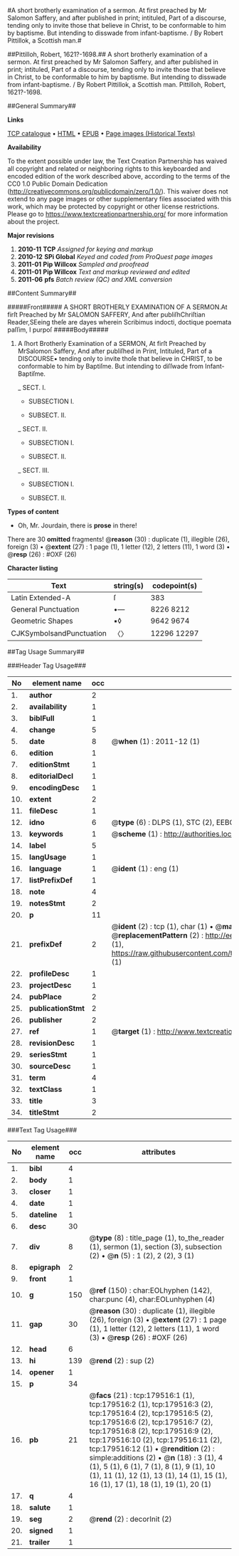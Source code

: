#A short brotherly examination of a sermon. At first preached by Mr Salomon Saffery, and after published in print; intituled, Part of a discourse, tending only to invite those that believe in Christ, to be conformable to him by baptisme. But intending to disswade from infant-baptisme. / By Robert Pittillok, a Scottish man.#

##Pittilloh, Robert, 1621?-1698.##
A short brotherly examination of a sermon. At first preached by Mr Salomon Saffery, and after published in print; intituled, Part of a discourse, tending only to invite those that believe in Christ, to be conformable to him by baptisme. But intending to disswade from infant-baptisme. / By Robert Pittillok, a Scottish man.
Pittilloh, Robert, 1621?-1698.

##General Summary##

**Links**

[TCP catalogue](http://www.ota.ox.ac.uk/tcp/)  • 
[HTML](http://tei.it.ox.ac.uk/tcp/Texts-HTML/free/B04/B04710.html)  • 
[EPUB](http://tei.it.ox.ac.uk/tcp/Texts-EPUB/free/B04/B04710.epub) • 
[Page images (Historical Texts)](https://historicaltexts.jisc.ac.uk/eebo-52612212e)

**Availability**

To the extent possible under law, the Text Creation Partnership has waived all copyright and related or neighboring rights to this keyboarded and encoded edition of the work described above, according to the terms of the CC0 1.0 Public Domain Dedication (http://creativecommons.org/publicdomain/zero/1.0/). This waiver does not extend to any page images or other supplementary files associated with this work, which may be protected by copyright or other license restrictions. Please go to https://www.textcreationpartnership.org/ for more information about the project.

**Major revisions**

1. __2010-11__ __TCP__ *Assigned for keying and markup*
1. __2010-12__ __SPi Global__ *Keyed and coded from ProQuest page images*
1. __2011-01__ __Pip Willcox__ *Sampled and proofread*
1. __2011-01__ __Pip Willcox__ *Text and markup reviewed and edited*
1. __2011-06__ __pfs__ *Batch review (QC) and XML conversion*

##Content Summary##

#####Front#####
A SHORT BROTHERLY EXAMINATION OF A SERMON.At firſt Preached by Mr SALOMON SAFFERY, And after publiſhChriſtian Reader,SEeing theſe are dayes wherein Scribimus indocti, doctique poemata paſſim, I purpoſ
#####Body#####

1. A ſhort Brotherly Examination of a SERMON, At firſt Preached by MrSalomon Saffery, And after publiſhed in Print, Intituled, Part of a DISCOURSE▪ tending only to invite thoſe that believe in CHRIST, to be conformable to him by Baptiſme. But intending to diſſwade from Infant-Baptiſme.

    _ SECT. I.

      * SUBSECTION I.

      * SUBSECT. II.

    _ SECT. II.

      * SUBSECTION I.

      * SUBSECT. II.

    _ SECT. III.

      * SUBSECTION I.

      * SUBSECT. II.

**Types of content**

  * Oh, Mr. Jourdain, there is **prose** in there!

There are 30 **omitted** fragments! 
 @__reason__ (30) : duplicate (1), illegible (26), foreign (3)  •  @__extent__ (27) : 1 page (1), 1 letter (12), 2 letters (11), 1 word (3)  •  @__resp__ (26) : #OXF (26)

**Character listing**


|Text|string(s)|codepoint(s)|
|---|---|---|
|Latin Extended-A|ſ|383|
|General Punctuation|•—|8226 8212|
|Geometric Shapes|▪◊|9642 9674|
|CJKSymbolsandPunctuation|〈〉|12296 12297|

##Tag Usage Summary##

###Header Tag Usage###

|No|element name|occ|attributes|
|---|---|---|---|
|1.|__author__|2||
|2.|__availability__|1||
|3.|__biblFull__|1||
|4.|__change__|5||
|5.|__date__|8| @__when__ (1) : 2011-12 (1)|
|6.|__edition__|1||
|7.|__editionStmt__|1||
|8.|__editorialDecl__|1||
|9.|__encodingDesc__|1||
|10.|__extent__|2||
|11.|__fileDesc__|1||
|12.|__idno__|6| @__type__ (6) : DLPS (1), STC (2), EEBO-CITATION (1), OCLC (1), VID (1)|
|13.|__keywords__|1| @__scheme__ (1) : http://authorities.loc.gov/ (1)|
|14.|__label__|5||
|15.|__langUsage__|1||
|16.|__language__|1| @__ident__ (1) : eng (1)|
|17.|__listPrefixDef__|1||
|18.|__note__|4||
|19.|__notesStmt__|2||
|20.|__p__|11||
|21.|__prefixDef__|2| @__ident__ (2) : tcp (1), char (1)  •  @__matchPattern__ (2) : ([0-9\-]+):([0-9IVX]+) (1), (.+) (1)  •  @__replacementPattern__ (2) : http://eebo.chadwyck.com/downloadtiff?vid=$1&page=$2 (1), https://raw.githubusercontent.com/textcreationpartnership/Texts/master/tcpchars.xml#$1 (1)|
|22.|__profileDesc__|1||
|23.|__projectDesc__|1||
|24.|__pubPlace__|2||
|25.|__publicationStmt__|2||
|26.|__publisher__|2||
|27.|__ref__|1| @__target__ (1) : http://www.textcreationpartnership.org/docs/. (1)|
|28.|__revisionDesc__|1||
|29.|__seriesStmt__|1||
|30.|__sourceDesc__|1||
|31.|__term__|4||
|32.|__textClass__|1||
|33.|__title__|3||
|34.|__titleStmt__|2||


###Text Tag Usage###

|No|element name|occ|attributes|
|---|---|---|---|
|1.|__bibl__|4||
|2.|__body__|1||
|3.|__closer__|1||
|4.|__date__|1||
|5.|__dateline__|1||
|6.|__desc__|30||
|7.|__div__|8| @__type__ (8) : title_page (1), to_the_reader (1), sermon (1), section (3), subsection (2)  •  @__n__ (5) : 1 (2), 2 (2), 3 (1)|
|8.|__epigraph__|2||
|9.|__front__|1||
|10.|__g__|150| @__ref__ (150) : char:EOLhyphen (142), char:punc (4), char:EOLunhyphen (4)|
|11.|__gap__|30| @__reason__ (30) : duplicate (1), illegible (26), foreign (3)  •  @__extent__ (27) : 1 page (1), 1 letter (12), 2 letters (11), 1 word (3)  •  @__resp__ (26) : #OXF (26)|
|12.|__head__|6||
|13.|__hi__|139| @__rend__ (2) : sup (2)|
|14.|__opener__|1||
|15.|__p__|34||
|16.|__pb__|21| @__facs__ (21) : tcp:179516:1 (1), tcp:179516:2 (1), tcp:179516:3 (2), tcp:179516:4 (2), tcp:179516:5 (2), tcp:179516:6 (2), tcp:179516:7 (2), tcp:179516:8 (2), tcp:179516:9 (2), tcp:179516:10 (2), tcp:179516:11 (2), tcp:179516:12 (1)  •  @__rendition__ (2) : simple:additions (2)  •  @__n__ (18) : 3 (1), 4 (1), 5 (1), 6 (1), 7 (1), 8 (1), 9 (1), 10 (1), 11 (1), 12 (1), 13 (1), 14 (1), 15 (1), 16 (1), 17 (1), 18 (1), 19 (1), 20 (1)|
|17.|__q__|4||
|18.|__salute__|1||
|19.|__seg__|2| @__rend__ (2) : decorInit (2)|
|20.|__signed__|1||
|21.|__trailer__|1||
